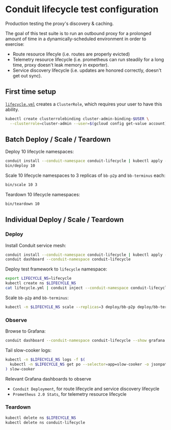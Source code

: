 # Conduit lifecycle test configuration

Production testing the proxy's discovery & caching.

The goal of this test suite is to run an outbound proxy for a prolonged amount
of time in a dynamically-scheduled environment in order to exercise:
- Route resource lifecyle (i.e. routes are properly evicted)
- Telemetry resource lifecycle (i.e. prometheus can run steadily for a long
  time, proxy doesn't leak memory in exporter).
- Service discovery lifecycle (i.e. updates are honored correctly, doesn't get
  out sync).

## First time setup

[`lifecycle.yml`](lifecycle.yml) creates a `ClusterRole`, which requires your
user to have this ability.

```bash
kubectl create clusterrolebinding cluster-admin-binding-$USER \
  --clusterrole=cluster-admin --user=$(gcloud config get-value account)
```

## Batch Deploy / Scale / Teardown

Deploy 10 lifecycle namespaces:

```bash
conduit install --conduit-namespace conduit-lifecycle | kubectl apply -f -
bin/deploy 10
```

Scale 10 lifecycle namespaces to 3 replicas of `bb-p2p` and `bb-terminus` each:

```bash
bin/scale 10 3
```

Teardown 10 lifecycle namespaces:

```bash
bin/teardown 10
```

## Individual Deploy / Scale / Teardown

### Deploy

Install Conduit service mesh:

```bash
conduit install --conduit-namespace conduit-lifecycle | kubectl apply -f -
conduit dashboard --conduit-namespace conduit-lifecycle
```

Deploy test framework to `lifecycle` namespace:

```bash
export LIFECYCLE_NS=lifecycle
kubectl create ns $LIFECYCLE_NS
cat lifecycle.yml | conduit inject --conduit-namespace conduit-lifecycle - | kubectl -n $LIFECYCLE_NS apply -f -
```

Scale `bb-p2p` and `bb-terminus`:

```bash
kubectl -n $LIFECYCLE_NS scale --replicas=3 deploy/bb-p2p deploy/bb-terminus
```

### Observe

Browse to Grafana:

```bash
conduit dashboard --conduit-namespace conduit-lifecycle --show grafana
```

Tail slow-cooker logs:

```bash
kubectl -n $LIFECYCLE_NS logs -f $(
  kubectl -n $LIFECYCLE_NS get po --selector=app=slow-cooker -o jsonpath='{.items[*].metadata.name}'
) slow-cooker
```

Relevant Grafana dashboards to observe
- `Conduit Deployment`, for route lifecycle and service discovery lifecycle
- `Prometheus 2.0 Stats`, for telemetry resource lifecycle

### Teardown

```bash
kubectl delete ns $LIFECYCLE_NS
kubectl delete ns conduit-lifecycle
```
